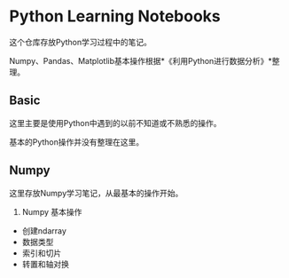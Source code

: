 # Python Learning Notebooks

这个仓库存放Python学习过程中的笔记。

Numpy、Pandas、Matplotlib基本操作根据*《利用Python进行数据分析》*整理。

## Basic

这里主要是使用Python中遇到的以前不知道或不熟悉的操作。

基本的Python操作并没有整理在这里。

## Numpy

这里存放Numpy学习笔记，从最基本的操作开始。

1. Numpy 基本操作
  * 创建ndarray
  * 数据类型
  * 索引和切片
  * 转置和轴对换
